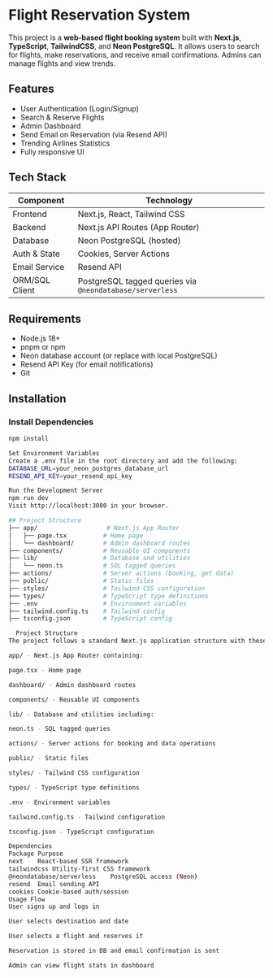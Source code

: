 # Flight Reservation System

This project is a **web-based flight booking system** built with **Next.js**, **TypeScript**, **TailwindCSS**, and **Neon PostgreSQL**. It allows users to search for flights, make reservations, and receive email confirmations. Admins can manage flights and view trends.

## Features

- User Authentication (Login/Signup)
- Search & Reserve Flights
- Admin Dashboard
- Send Email on Reservation (via Resend API)
- Trending Airlines Statistics
- Fully responsive UI

## Tech Stack

| Component       | Technology           |
|----------------|----------------------|
| Frontend       | Next.js, React, Tailwind CSS |
| Backend        | Next.js API Routes (App Router) |
| Database       | Neon PostgreSQL (hosted) |
| Auth & State   | Cookies, Server Actions |
| Email Service  | Resend API |
| ORM/SQL Client | PostgreSQL tagged queries via `@neondatabase/serverless` |

## Requirements

- Node.js 18+
- pnpm or npm
- Neon database account (or replace with local PostgreSQL)
- Resend API Key (for email notifications)
- Git

## Installation

### Install Dependencies

```bash
npm install

Set Environment Variables
Create a .env file in the root directory and add the following:
DATABASE_URL=your_neon_postgres_database_url
RESEND_API_KEY=your_resend_api_key

Run the Development Server
npm run dev
Visit http://localhost:3000 in your browser.

## Project Structure
├── app/                   # Next.js App Router
│   ├── page.tsx          # Home page
│   └── dashboard/        # Admin dashboard routes
├── components/           # Reusable UI components
├── lib/                  # Database and utilities
│   └── neon.ts           # SQL tagged queries
├── actions/              # Server actions (booking, get data)
├── public/               # Static files
├── styles/               # Tailwind CSS configuration
├── types/                # TypeScript type definitions
├── .env                  # Environment variables
├── tailwind.config.ts    # Tailwind config
├── tsconfig.json         # TypeScript config

  Project Structure
The project follows a standard Next.js application structure with these key directories and files:

app/ - Next.js App Router containing:

page.tsx - Home page

dashboard/ - Admin dashboard routes

components/ - Reusable UI components

lib/ - Database and utilities including:

neon.ts - SQL tagged queries

actions/ - Server actions for booking and data operations

public/ - Static files

styles/ - Tailwind CSS configuration

types/ - TypeScript type definitions

.env - Environment variables

tailwind.config.ts - Tailwind configuration

tsconfig.json - TypeScript configuration

Dependencies
Package	Purpose
next	React-based SSR framework
tailwindcss	Utility-first CSS framework
@neondatabase/serverless	PostgreSQL access (Neon)
resend	Email sending API
cookies	Cookie-based auth/session
Usage Flow
User signs up and logs in

User selects destination and date

User selects a flight and reserves it

Reservation is stored in DB and email confirmation is sent

Admin can view flight stats in dashboard
